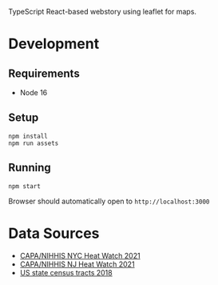 TypeScript React-based webstory using leaflet for maps.

# Development

## Requirements

- Node 16

## Setup

```
npm install
npm run assets
```

## Running

```
npm start
```

Browser should automatically open to `http://localhost:3000`

# Data Sources

- [CAPA/NIHHIS NYC Heat Watch 2021](https://osf.io/j6eqr/)
- [CAPA/NIHHIS NJ Heat Watch 2021](https://osf.io/6rwbg/)
- [US state census tracts 2018](https://www.census.gov/geographies/mapping-files/time-series/geo/carto-boundary-file.html)
